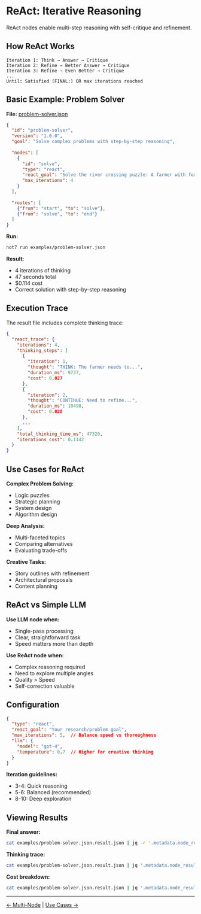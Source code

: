 # ReAct: Iterative Reasoning

ReAct nodes enable multi-step reasoning with self-critique and refinement.

## How ReAct Works

```
Iteration 1: Think → Answer → Critique
Iteration 2: Refine → Better Answer → Critique
Iteration 3: Refine → Even Better → Critique
...
Until: Satisfied (FINAL:) OR max iterations reached
```

## Basic Example: Problem Solver

**File:** [problem-solver.json](../../not7-core/examples/problem-solver.json)

```json
{
  "id": "problem-solver",
  "version": "1.0.0",
  "goal": "Solve complex problems with step-by-step reasoning",
  
  "nodes": [
    {
      "id": "solve",
      "type": "react",
      "react_goal": "Solve the river crossing puzzle: A farmer with fox, chicken, and grain...",
      "max_iterations": 4
    }
  ],
  
  "routes": [
    {"from": "start", "to": "solve"},
    {"from": "solve", "to": "end"}
  ]
}
```

**Run:**
```bash
not7 run examples/problem-solver.json
```

**Result:**
- 4 iterations of thinking
- 47 seconds total
- $0.114 cost
- Correct solution with step-by-step reasoning

## Execution Trace

The result file includes complete thinking trace:

```json
{
  "react_trace": {
    "iterations": 4,
    "thinking_steps": [
      {
        "iteration": 1,
        "thought": "THINK: The farmer needs to...",
        "duration_ms": 9737,
        "cost": 0.027
      },
      {
        "iteration": 2,
        "thought": "CONTINUE: Need to refine...",
        "duration_ms": 10498,
        "cost": 0.028
      },
      ...
    ],
    "total_thinking_time_ms": 47320,
    "iterations_cost": 0.1142
  }
}
```

## Use Cases for ReAct

**Complex Problem Solving:**
- Logic puzzles
- Strategic planning
- System design
- Algorithm design

**Deep Analysis:**
- Multi-faceted topics
- Comparing alternatives
- Evaluating trade-offs

**Creative Tasks:**
- Story outlines with refinement
- Architectural proposals
- Content planning

## ReAct vs Simple LLM

**Use LLM node when:**
- Single-pass processing
- Clear, straightforward task
- Speed matters more than depth

**Use ReAct node when:**
- Complex reasoning required
- Need to explore multiple angles
- Quality > Speed
- Self-correction valuable

## Configuration

```json
{
  "type": "react",
  "react_goal": "Your research/problem goal",
  "max_iterations": 5,  // Balance speed vs thoroughness
  "llm": {
    "model": "gpt-4",
    "temperature": 0.7  // Higher for creative thinking
  }
}
```

**Iteration guidelines:**
- 3-4: Quick reasoning
- 5-6: Balanced (recommended)
- 8-10: Deep exploration

## Viewing Results

**Final answer:**
```bash
cat examples/problem-solver.json.result.json | jq -r '.metadata.node_results[0].output'
```

**Thinking trace:**
```bash
cat examples/problem-solver.json.result.json | jq '.metadata.node_results[0].react_trace'
```

**Cost breakdown:**
```bash
cat examples/problem-solver.json.result.json | jq '.metadata.node_results[0].react_trace.thinking_steps[] | {iteration, cost, duration_ms}'
```

---

[← Multi-Node](multi-node.md) | [Use Cases →](use-cases.md)

